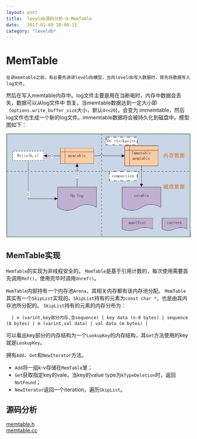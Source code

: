 ```yaml
---
layout: post
title:  leveldb源码分析-4-MemTable
date:   2017-01-09 20:00:11
category: "leveldb"
---
```


# MemTable

    在讲memtable之前，有必要先讲讲leveldb模型，当向leveldb写入数据时，首先将数据写入log文件，
  然后在写入memtable内存中。log文件主要是用在当断电时，内存中数据会丢失，数据可以从log文件中
  恢复。当memtable数据达到一定大小即（`options.write_buffer_size`大小，默认`4<<20`)，会变为
  immemtable，然后log文件也生成一个新的log文件。immemtable数据将会被持久化到磁盘中。模型图如下：

  ![memtable](/images/posts/leveldb/leveldb-memtable.jpg)

## MemTable实现

  `MemTable`的实现为非线程安全的。
  `MemTable`是基于引用计数的，每次使用需要首先调用`Ref()`，使用完毕时调用`Unref()`。

  `MemTable`内部持有一个内存池`Arena`，其相关内存都有该内存池分配。
  `MemTable`其实有一个`SkipList`实现的。`SkipList`持有的元素为`const char *`，也是由其内存池所分配的。
  `SkipList`持有的元素的内存分布为：

```
  | n (varint,key部分内存,含sequence) | key data (n-8 bytes) | sequence (8 bytes) | m (varint,val data) | val data (m bytes) |
```

  可以看出key部分的内存结构为一个`LookupKey`的内存结构，其`Get`方法使用的key就是`LookupKey`。

  拥有`Add`、`Get`和`NewIterator`方法。

* `Add`将一组k-v存储在`MemTable`里；
* `Get`获取指定key的vale，当key的value type为`kTypeDeletion`时，返回`NotFound`；
* `NewIterator`返回一个iteration，遍历`SkipList`。

## 源码分析

  [memtable.h](https://github.com/lrita/leveldb/blob/master/db/memtable.h)<br/>
  [memtable.cc](https://github.com/lrita/leveldb/blob/master/db/memtable.cc)
